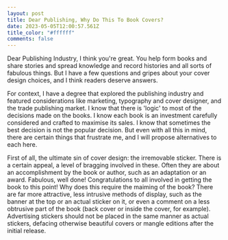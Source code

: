 ```yaml
---
layout: post
title: Dear Publishing, Why Do This To Book Covers?
date: 2023-05-05T12:00:57.561Z
title_color: "#ffffff"
comments: false
---
```

D﻿ear Publishing Industry, I﻿ think you're great. You help form books and share stories and spread knowledge and record histories and all sorts of fabulous things. But I have a few questions and gripes about your cover design choices, and I think readers deserve answers.

F﻿or context, I have a degree that explored the publishing industry and featured considerations like marketing, typography and cover designer, and the trade publishing market. I know that there is 'logic' to most of the decisions made on the books. I know each book is an investment carefully considered and crafted to maximise its sales. I know that sometimes the best decision is not the popular decision. But even with all this in mind, there are certain things that frustrate me, and I will propose alternatives to each here.

F﻿irst of all, the ultimate sin of cover design: the irremovable sticker. There is a certain appeal, a level of bragging involved in these. Often they are about an accomplishment by the book or author, such as an adaptation or an award. Fabulous, well done! Congratulations to all involved in getting the book to this point! Why does this require the maiming of the book? There are far more attractive, less intrusive methods of display, such as the banner at the top or an actual sticker on it, or even a comment on a less obtrusive part of the book (back cover or inside the cover, for example). Advertising stickers should not be placed in the same manner as actual stickers, defacing otherwise beautiful covers or mangle editions after the initial release.